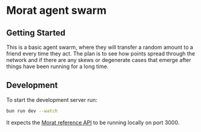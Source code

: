 # Morat agent swarm

## Getting Started

This is a basic agent swarm, where they will transfer a random amount to a friend every time they act. The plan is to see how points spread through the network and if there are any skews or degenerate cases that emerge after things have been running for a long time.

## Development

To start the development server run:
```bash
bun run dev --watch
```

It expects the [Morat reference API](https://github.com/Numergent/morat-reference) to be running locally on port 3000.